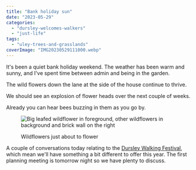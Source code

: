 ```yaml
---
title: "Bank holiday sun"
date: "2023-05-29"
categories: 
  - "dursley-welcomes-walkers"
  - "just-life"
tags: 
  - "uley-trees-and-grasslands"
coverImage: "IMG20230529111000.webp"
---
```


It's been a quiet bank holiday weekend. The weather has been warm and sunny, and I've spent time between admin and being in the garden.

The wild flowers down the lane at the side of the house continue to thrive.

We should see an explosion of flower heads over the next couple of weeks.

Already you can hear bees buzzing in them as you go by.

<figure>

![Big leafed wildflower in foreground, other wildflowers in background and brick wall on the right](images/IMG20230529110725-1024x768.webp)

<figcaption>

Wildflowers just about to flower

</figcaption>

</figure>

A couple of conversations today relating to the [Dursley Walking Festival](https://festival.dursleywelcomeswalkers.org.uk/), which mean we'll have something a bit different to offer this year. The first planning meeting is tomorrow night so we have plenty to discuss.
